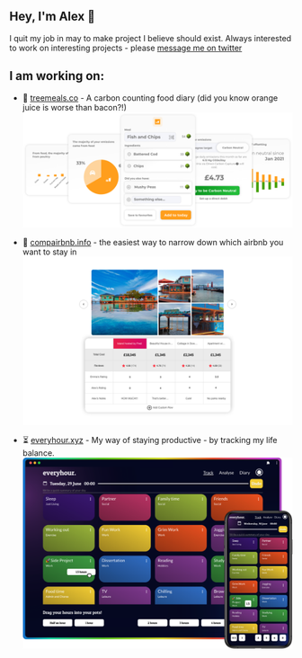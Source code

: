 ## Hey, I'm Alex 👋

I quit my job in may to make project I believe should exist. Always interested to work on interesting projects - please [message me on twitter](www.twitter.com/AlexCharlesGoff)

## I am working on:

- 🌳 [treemeals.co](www.treemeals.co) - A carbon counting food diary (did you know orange juice is worse than bacon?!)
  ![Treemeals UI components](./images/treemealsHero.png)

- 🏡 [compairbnb.info](www.compairbnb.info/hello) - the easiest way to narrow down which airbnb you want to stay in
  ![Compairbnb UI](./images/compairbnbHero.png)

- ⏳ [everyhour.xyz](www.everyhour.xyz) - My way of staying productive - by tracking my life balance.
  ![everyhour app UI Image](./images/everyhourHero.png)
